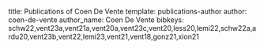 title: Publications of Coen De Vente
template: publications-author
author: coen-de-vente
author_name: Coen De Vente
bibkeys: schw22,vent23a,vent21a,vent20a,vent23c,vent20,less20,lemi22,schw22a,ardu20,vent23b,vent22,lemi23,vent21,vent18,gonz21,xion21